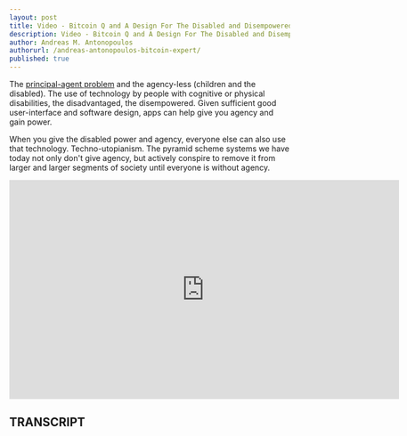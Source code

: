 ```yaml
---
layout: post
title: Video - Bitcoin Q and A Design For The Disabled and Disempowered
description: Video - Bitcoin Q and A Design For The Disabled and Disempowered
author: Andreas M. Antonopoulos
authorurl: /andreas-antonopoulos-bitcoin-expert/
published: true
---
```


<p>The <a href="/how-to-use-bitcoin-with-backpage/">principal-agent problem</a> and the agency-less (children and the disabled). The use of technology by people with cognitive or physical disabilities, the disadvantaged, the disempowered. Given sufficient good user-interface and software design, apps can help give you agency and gain power. </p>

<p>When you give the disabled power and agency, everyone else can also use that technology. Techno-utopianism. The pyramid scheme systems we have today not only don't give agency, but actively conspire to remove it from larger and larger segments of society until everyone is without agency.</p>

<center><iframe width="700" height="394" src="https://www.youtube.com/embed/VlcHyl_rPVM?list=PLPQwGV1aLnTsHvzevl9BAUlfsfwFfU7aP" frameborder="0" allowfullscreen></iframe></center>

<h2>TRANSCRIPT</h2>
